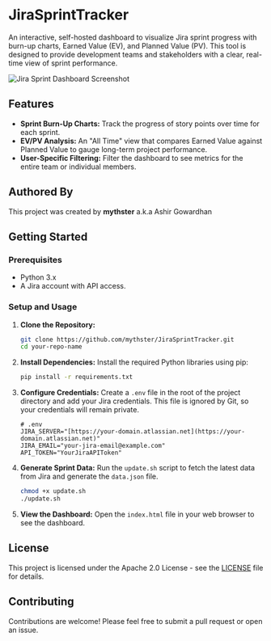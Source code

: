 # JiraSprintTracker
An interactive, self-hosted dashboard to visualize Jira sprint progress with burn-up charts, Earned Value (EV), and Planned Value (PV). This tool is designed to provide development teams and stakeholders with a clear, real-time view of sprint performance.


![Jira Sprint Dashboard Screenshot](https://i.imgur.com/oROAg20.png) 
## Features

* **Sprint Burn-Up Charts:** Track the progress of story points over time for each sprint.
* **EV/PV Analysis:** An "All Time" view that compares Earned Value against Planned Value to gauge long-term project performance.
* **User-Specific Filtering:** Filter the dashboard to see metrics for the entire team or individual members.

## Authored By

This project was created by **mythster** a.k.a Ashir Gowardhan

## Getting Started

### Prerequisites

* Python 3.x
* A Jira account with API access.

### Setup and Usage

1.  **Clone the Repository:**
    ```bash
    git clone https://github.com/mythster/JiraSprintTracker.git
    cd your-repo-name
    ```

2.  **Install Dependencies:**
    Install the required Python libraries using pip:
    ```bash
    pip install -r requirements.txt
    ```

3.  **Configure Credentials:**
    Create a `.env` file in the root of the project directory and add your Jira credentials. This file is ignored by Git, so your credentials will remain private.

    ```env
    # .env
    JIRA_SERVER="[https://your-domain.atlassian.net](https://your-domain.atlassian.net)"
    JIRA_EMAIL="your-jira-email@example.com"
    API_TOKEN="YourJiraAPIToken"
    ```

4.  **Generate Sprint Data:**
    Run the `update.sh` script to fetch the latest data from Jira and generate the `data.json` file.

    ```bash
    chmod +x update.sh
    ./update.sh
    ```

5.  **View the Dashboard:**
    Open the `index.html` file in your web browser to see the dashboard.

## License

This project is licensed under the Apache 2.0  License - see the [LICENSE](LICENSE) file for details.

## Contributing

Contributions are welcome! Please feel free to submit a pull request or open an issue.
